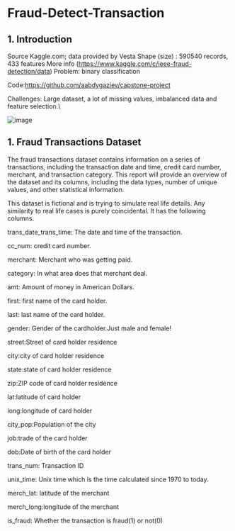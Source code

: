 # Fraud-Detect-Transaction

## 1. Introduction 

Source Kaggle.com; data provided by Vesta
Shape (size) : 590540 records, 433 features
More info (https://www.kaggle.com/c/ieee-fraud-detection/data)
Problem: binary classification

Code:https://github.com/aabdygaziev/capstone-project

Challenges: Large dataset, a lot of missing values, imbalanced data and feature selection.\

![image](https://github.com/ThuHuong-Gina/Fraud-Detect-Transaction/assets/141025228/780e3ee8-5f45-4cbe-9ff1-2aa0e73e9d53)

## 1. Fraud Transactions Dataset
The fraud transactions dataset contains information on a series of transactions, including the transaction date and time, credit card number, merchant, and transaction category. This report will provide an overview of the dataset and its columns, including the data types, number of unique values, and other statistical information.

This dataset is fictional and is trying to simulate real life details. Any similarity to real life cases is purely coincidental.
It has the following columns.

trans_date_trans_time: The date and time of the transaction.

cc_num: credit card number.

merchant: Merchant who was getting paid.

category: In what area does that merchant deal.

amt: Amount of money in American Dollars.

first: first name of the card holder.

last: last name of the card holder.

gender: Gender of the cardholder.Just male and female!

street:Street of card holder residence

city:city of card holder residence

state:state of card holder residence

zip:ZIP code of card holder residence

lat:latitude of card holder

long:longitude of card holder

city_pop:Population of the city

job:trade of the card holder

dob:Date of birth of the card holder

trans_num: Transaction ID

unix_time: Unix time which is the time calculated since 1970 to today.

merch_lat: latitude of the merchant

merch_long:longitude of the merchant

is_fraud: Whether the transaction is fraud(1) or not(0)
